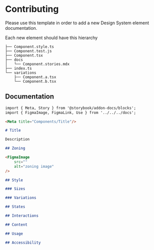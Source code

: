 # Contributing

Please use this template in order to add a new Design System element documentation.

Each new element should have this hierarchy

```
├── Component.style.ts
├── Component.test.js
├── Component.tsx
├── docs
│   └── Component.stories.mdx
├── index.ts
└── variations
    ├── Component.a.tsx
    └── Component.b.tsx
```

## Documentation

```markdown
import { Meta, Story } from '@storybook/addon-docs/blocks';
import { FigmaImage, FigmaLink, Use } from '../../../docs';

<Meta title="Components/Title"/>

# Title

Description 

## Zoning

<FigmaImage
    src=""
    alt="zoning image"
/>

## Style

### Sizes 

### Variations

## States

## Interactions

## Content 

## Usage

## Accessibility

```
